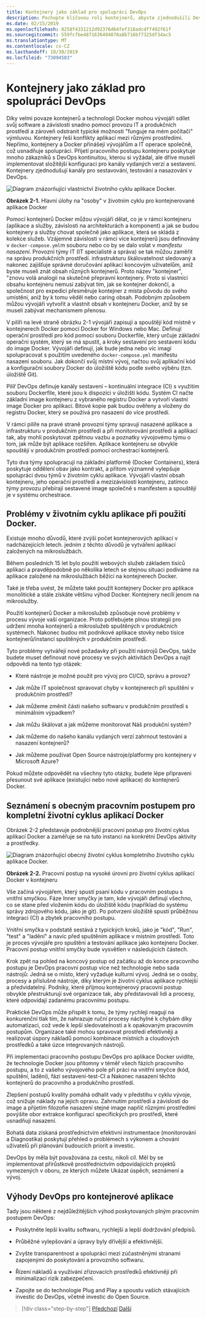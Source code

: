 ```yaml
---
title: Kontejnery jako základ pro spolupráci DevOps
description: Pochopte klíčovou roli kontejnerů, abyste zjednodušili DevOps.
ms.date: 02/15/2019
ms.openlocfilehash: 8258f4331212d92376d64fef318adcdff492f61f
ms.sourcegitcommit: 559fcfbe4871636494870a8b716bf7325df34ac5
ms.translationtype: MT
ms.contentlocale: cs-CZ
ms.lasthandoff: 10/30/2019
ms.locfileid: "73094503"
---
```

# <a name="containers-as-the-foundation-for-devops-collaboration"></a>Kontejnery jako základ pro spolupráci DevOps

Díky velmi povaze kontejnerů a technologii Docker mohou vývojáři sdílet svůj software a závislosti snadno pomocí provozu IT a produkčních prostředí a zároveň odstranit typické možnosti "funguje na mém počítači" výmluvou. Kontejnery řeší konflikty aplikací mezi různými prostředími. Nepřímo, kontejnery a Docker přinášejí vývojářům a IT operace společně, což usnadňuje spolupráci. Přijetí pracovního postupu kontejneru poskytuje mnoho zákazníků s DevOps kontinuitou, kterou si vyžádal, ale dříve museli implementovat složitější konfiguraci pro kanály vydaných verzí a sestavení. Kontejnery zjednodušují kanály pro sestavování, testování a nasazování v DevOps.

![Diagram znázorňující vlastnictví životního cyklu aplikace Docker.](./media/containers-foundation-for-devops-collaboration/persona-workloads-docker-container-lifecycle.png)

**Obrázek 2-1.** Hlavní úlohy na "osoby" v životním cyklu pro kontejnerované aplikace Docker

Pomocí kontejnerů Docker můžou vývojáři dělat, co je v rámci kontejneru (aplikace a služby, závislosti na architekturách a komponent) a jak se budou kontejnery a služby chovat společně jako aplikace, která se skládá z kolekce služeb. Vzájemné závislosti v rámci více kontejnerů jsou definovány v `docker-compose.yml`m souboru nebo co by se dalo volat v *manifestu nasazení*. Provozní týmy IT (IT specialisté a správa) se tak můžou zaměřit na správu produkčních prostředí. infrastrukturu škálovatelnost sledovaný a nakonec zajišťuje správné doručování aplikací koncovým uživatelům, aniž byste museli znát obsah různých kontejnerů. Proto název "kontejner", "znovu volá analogii na skutečné přepravní kontejnery. Proto si vlastníci obsahu kontejneru nemusí zabývat tím, jak se kontejner dokončí, a společnost pro expedici přesměruje kontejner z místa původu do svého umístění, aniž by k tomu věděl nebo caring obsah. Podobným způsobem můžou vývojáři vytvořit a vlastnit obsah v kontejneru Docker, aniž by se museli zabývat mechanismem přenosu.

V pilíři na levé straně obrázku 2-1 vývojáři zapisují a spouštějí kód místně v kontejnerech Docker pomocí Docker for Windows nebo Mac. Definují operační prostředí pro kód pomocí souboru Dockerfile, který určuje základní operační systém, který se má spustit, a kroky sestavení pro sestavení kódu do image Docker. Vývojáři definují, jak bude jedna nebo víc imagí spolupracovat s použitím uvedeného `docker-compose.yml` manifestu nasazení souboru. Jak dokončí svůj místní vývoj, načtou svůj aplikační kód a konfigurační soubory Docker do úložiště kódu podle svého výběru (tzn. úložiště Git).

Pilíř DevOps definuje kanály sestavení – kontinuální integrace (CI) s využitím souboru Dockerfile, které jsou k dispozici v úložišti kódu. Systém CI načte základní image kontejneru z vybraného registru Docker a vytvoří vlastní image Docker pro aplikaci. Bitové kopie pak budou ověřeny a vloženy do registru Docker, který se používá pro nasazení do více prostředí.

V rámci pilíře na pravé straně provozní týmy spravují nasazené aplikace a infrastrukturu v produkčním prostředí a při monitorování prostředí a aplikací tak, aby mohli poskytovat zpětnou vazbu a poznatky vývojovému týmu o tom, jak může být aplikace rozšířen. Aplikace kontejneru se obvykle spouštějí v produkčním prostředí pomocí orchestrací kontejnerů.

Tyto dva týmy spolupracují na základní platformě (Docker Containers), která poskytuje oddělení obav jako kontrakt, a přitom významně vylepšuje spolupráci dvou týmů v životním cyklu aplikace. Vývojáři vlastní obsah kontejneru, jeho operační prostředí a mezizávislosti kontejneru, zatímco týmy provozu přebírají sestavené image společně s manifestem a spouštějí je v systému orchestrace.

## <a name="challenges-in-application-life-cycle-when-using-docker"></a>Problémy v životním cyklu aplikace při použití Docker.

Existuje mnoho důvodů, které zvýší počet kontejnerových aplikací v nadcházejících letech. jedním z těchto důvodů je vytváření aplikací založených na mikroslužbách.

Během posledních 15 let bylo použití webových služeb základem tisíců aplikací a pravděpodobně po několika letech se stejnou situaci podíváme na aplikace založené na mikroslužbách běžící na kontejnerech Docker.

Také je třeba uvést, že můžete také použít kontejnery Docker pro aplikace monolitické a stále získáte většinu výhod Docker. Kontejnery necílí jenom na mikroslužby.

Použití kontejnerů Docker a mikroslužeb způsobuje nové problémy v procesu vývoje vaší organizace. Proto potřebujete plnou strategii pro udržení mnoha kontejnerů a mikroslužeb spuštěných v produkčních systémech. Nakonec budou mít podnikové aplikace stovky nebo tisíce kontejnerů/instancí spuštěných v produkčním prostředí.

Tyto problémy vytvářejí nové požadavky při použití nástrojů DevOps, takže budete muset definovat nové procesy ve svých aktivitách DevOps a najít odpovědi na tento typ otázek:

- Které nástroje je možné použít pro vývoj pro CI/CD, správu a provoz?

- Jak může IT společnost spravovat chyby v kontejnerech při spuštění v produkčním prostředí?

- Jak můžeme změnit části našeho softwaru v produkčním prostředí s minimálním výpadkem?

- Jak můžu škálovat a jak můžeme monitorovat Náš produkční systém?

- Jak můžeme do našeho kanálu vydaných verzí zahrnout testování a nasazení kontejnerů?

- Jak můžeme používat Open Source nástroje/platformy pro kontejnery v Microsoft Azure?

Pokud můžete odpovědět na všechny tyto otázky, budete lépe připraveni přesunout své aplikace (existující nebo nové aplikace) do kontejnerů Docker.

## <a name="introduction-to-a-generic-end-to-end-docker-application-life-cycle-workflow"></a>Seznámení s obecným pracovním postupem pro kompletní životní cyklus aplikací Docker

Obrázek 2-2 představuje podrobnější pracovní postup pro životní cyklus aplikací Docker a zaměřuje se na tuto instanci na konkrétní DevOps aktivity a prostředky.

![Diagram znázorňující obecný životní cyklus kompletního životního cyklu aplikace Docker.](./media/containers-foundation-for-devops-collaboration/generic-end-to-enddpcker-app-life-cycle.png)

**Obrázek 2-2.** Pracovní postup na vysoké úrovni pro životní cyklus aplikací Docker v kontejneru

Vše začíná vývojářem, který spustí psaní kódu v pracovním postupu s vnitřní smyčkou. Fáze Inner smyčky je tam, kde vývojáři definují všechno, co se stane před vložením kódu do úložiště kódu (například do systému správy zdrojového kódu, jako je git). Po potvrzení úložiště spustí průběžnou integraci (CI) a zbytek pracovního postupu.

Vnitřní smyčka v podstatě sestává z typických kroků, jako je "kód", "Run", "test" a "ladění" a navíc před spuštěním aplikace v místním prostředí. Toto je proces vývojáře pro spuštění a testování aplikace jako kontejneru Docker. Pracovní postup vnitřní smyčky bude vysvětlen v následujících částech.

Krok zpět na pohled na koncový postup od začátku až do konce pracovního postupu je DevOps pracovní postup více než technologie nebo sada nástrojů: Jedná se o místo, který vyžaduje kulturní vývoj. Jedná se o osoby, procesy a příslušné nástroje, díky kterým je životní cyklus aplikace rychlejší a předvídatelný. Podniky, které přijmou kontejnerový pracovní postup obvykle přestrukturují své organizace tak, aby představovali lidi a procesy, které odpovídají zadanému pracovnímu postupu.

Praktické DevOps může přispět k tomu, že týmy rychleji reagují na konkurenční tlak tím, že nahrazuje ruční procesy náchylné k chybám díky automatizaci, což vede k lepší sledovatelnosti a k opakovaným pracovním postupům. Organizace také mohou spravovat prostředí efektivněji a realizovat úspory nákladů pomocí kombinace místních a cloudových prostředků a také úzce integrovaných nástrojů.

Při implementaci pracovního postupu DevOps pro aplikace Docker uvidíte, že technologie Docker jsou přítomny v téměř všech fázích pracovního postupu, a to z vašeho vývojového pole při práci na vnitřní smyčce (kód, spuštění, ladění), fázi sestavení-test-CI a Nakonec nasazení těchto kontejnerů do pracovního a produkčního prostředí.

Zlepšení postupů kvality pomáhá odhalit vady v předstihu v cyklu vývoje, což snižuje náklady na jejich opravu. Zahrnutím prostředí a závislostí do image a přijetím filozofie nasazení stejné image napříč různými prostředími povýšíte obor extrakce konfigurací specifických pro prostředí, které usnadňují nasazení.

Bohatá data získaná prostřednictvím efektivní instrumentace (monitorování a Diagnostika) poskytují přehled o problémech s výkonem a chování uživatelů při plánování budoucích priorit a investic.

DevOps by měla být považována za cestu, nikoli cíl. Měl by se implementovat přírůstkově prostřednictvím odpovídajících projektů vymezených v oboru, ze kterých můžete Ukázat úspěch, seznámení a vývoj.

## <a name="benefits-of-devops-for-containerized-applications"></a>Výhody DevOps pro kontejnerové aplikace

Tady jsou některé z nejdůležitějších výhod poskytovaných plným pracovním postupem DevOps:

- Poskytněte lepší kvalitu softwaru, rychlejší a lepší dodržování předpisů.

- Průběžné vylepšování a úpravy byly dřívější a efektivnější.

- Zvyšte transparentnost a spolupráci mezi zúčastněnými stranami zapojenými do poskytování a provozního softwaru.

- Řízení nákladů a využívání zřizovacích prostředků efektivněji při minimalizaci rizik zabezpečení.

- Zapojte se do technologie Plug and Play a spoustu vašich stávajících investic do DevOps, včetně investic do Open Source.

>[!div class="step-by-step"]
>[Předchozí](index.md)
>[Další](../Microsoft-platform-tools-containerized-apps/index.md)
